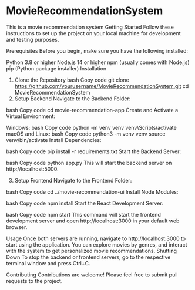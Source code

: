 # MovieRecommendationSystem
This is a movie recommendation system
Getting Started
Follow these instructions to set up the project on your local machine for development and testing purposes.

Prerequisites
Before you begin, make sure you have the following installed:

Python 3.8 or higher
Node.js 14 or higher
npm (usually comes with Node.js)
pip (Python package installer)
Installation
1. Clone the Repository
bash
Copy code
git clone https://github.com/yourusername/MovieRecommendationSystem.git
cd MovieRecommendationSystem
2. Setup Backend
Navigate to the Backend Folder:

bash
Copy code
cd movie-recommendation-app
Create and Activate a Virtual Environment:

Windows:
bash
Copy code
python -m venv venv
venv\Scripts\activate
macOS and Linux:
bash
Copy code
python3 -m venv venv
source venv/bin/activate
Install Dependencies:

bash
Copy code
pip install -r requirements.txt
Start the Backend Server:

bash
Copy code
python app.py
This will start the backend server on http://localhost:5000.

3. Setup Frontend
Navigate to the Frontend Folder:

bash
Copy code
cd ../movie-recommendation-ui
Install Node Modules:

bash
Copy code
npm install
Start the React Development Server:

bash
Copy code
npm start
This command will start the frontend development server and open http://localhost:3000 in your default web browser.

Usage
Once both servers are running, navigate to http://localhost:3000 to start using the application.
You can explore movies by genres, and interact with the system to get personalized movie recommendations.
Shutting Down
To stop the backend or frontend servers, go to the respective terminal window and press Ctrl+C.

Contributing
Contributions are welcome! Please feel free to submit pull requests to the project.